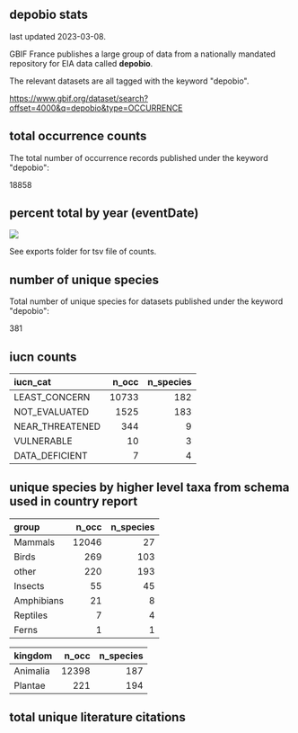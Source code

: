 ## depobio stats

last updated 2023-03-08.

GBIF France publishes a large group of data from a nationally mandated repository for EIA data called **depobio**.

The relevant datasets are all tagged with the keyword "depobio".

<https://www.gbif.org/dataset/search?offset=4000&q=depobio&type=OCCURRENCE>





## total occurrence counts



The total number of occurrence records published under the keyword "depobio":

18858

## percent total by year (eventDate)





![](https://raw.githubusercontent.com/jhnwllr/depobio-stats/main/plots_by_year.png)

See exports folder for tsv file of counts. 

## number of unique species



Total number of unique species for datasets published under the keyword "depobio":

381

## iucn counts




|iucn_cat        | n_occ| n_species|
|:---------------|-----:|---------:|
|LEAST_CONCERN   | 10733|       182|
|NOT_EVALUATED   |  1525|       183|
|NEAR_THREATENED |   344|         9|
|VULNERABLE      |    10|         3|
|DATA_DEFICIENT  |     7|         4|

## unique species by higher level taxa from schema used in country report




|group      | n_occ| n_species|
|:----------|-----:|---------:|
|Mammals    | 12046|        27|
|Birds      |   269|       103|
|other      |   220|       193|
|Insects    |    55|        45|
|Amphibians |    21|         8|
|Reptiles   |     7|         4|
|Ferns      |     1|         1|



|kingdom  | n_occ| n_species|
|:--------|-----:|---------:|
|Animalia | 12398|       187|
|Plantae  |   221|       194|

## total unique literature citations





